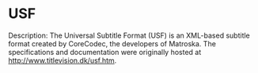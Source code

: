 # USF
Description: The Universal Subtitle Format (USF) is an XML-based subtitle format created by CoreCodec, the developers of Matroska. The specifications and documentation were originally hosted at http://www.titlevision.dk/usf.htm.
